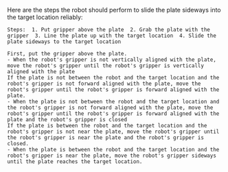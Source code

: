 Here are the steps the robot should perform to slide the plate sideways into the target location reliably:
    
    Steps:  1. Put gripper above the plate  2. Grab the plate with the gripper  3. Line the plate up with the target location  4. Slide the plate sideways to the target location
    
    First, put the gripper above the plate.
    - When the robot's gripper is not vertically aligned with the plate, move the robot's gripper until the robot's gripper is vertically aligned with the plate
    If the plate is not between the robot and the target location and the robot's gripper is not forward aligned with the plate, move the robot's gripper until the robot's gripper is forward aligned with the plate.
    - When the plate is not between the robot and the target location and the robot's gripper is not forward aligned with the plate, move the robot's gripper until the robot's gripper is forward aligned with the plate and the robot's gripper is closed
    If the plate is between the robot and the target location and the robot's gripper is not near the plate, move the robot's gripper until the robot's gripper is near the plate and the robot's gripper is closed.
    - When the plate is between the robot and the target location and the robot's gripper is near the plate, move the robot's gripper sideways until the plate reaches the target location.